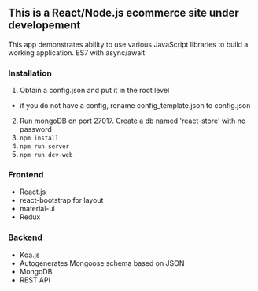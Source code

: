 ## This is a React/Node.js ecommerce site under developement

This app demonstrates ability to use various JavaScript libraries to build a working application. ES7 with async/await

### Installation
1. Obtain a config.json and put it in the root level
  * if you do not have a config, rename config_template.json to config.json
2. Run mongoDB on port 27017. Create a db named 'react-store' with no password
3. `npm install`
4. `npm run server`
5. `npm run dev-web`

### Frontend
* React.js
* react-bootstrap for layout
* material-ui
* Redux

### Backend
* Koa.js
* Autogenerates Mongoose schema based on JSON
* MongoDB
* REST API
